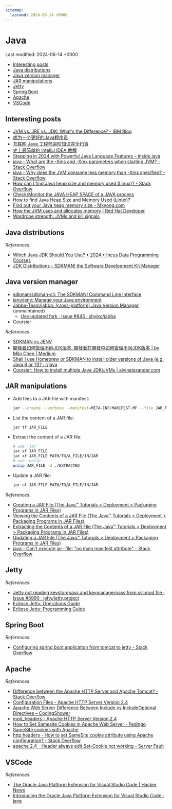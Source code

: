 ```yaml
---
sitemap:
  lastmod: 2024-06-14 +0000
---
```


# Java

Last modified: 2024-06-14 +0000

- [Interesting posts](#interesting-posts)
- [Java distributions](#java-distributions)
- [Java version manager](#java-version-manager)
- [JAR manipulations](#jar-manipulations)
- [Jetty](#jetty)
- [Spring Boot](#spring-boot)
- [Apache](#apache)
- [VSCode](#vscode)

## Interesting posts

- [JVM vs. JRE vs. JDK: What's the Difference? - IBM Blog](https://www.ibm.com/blog/jvm-vs-jre-vs-jdk/)
- [成为一个更好的Java程序员](https://github.com/crisxuan/bestJavaer)
- [互联网 Java 工程师进阶知识完全扫盲](https://github.com/doocs/advanced-java)
- [史上最简单的 IntelliJ IDEA 教程](https://github.com/guobinhit/intellij-idea-tutorial)
- [Stepping in 2024 with Powerful Java Language Features – Inside.java](https://inside.java/2024/01/16/wrapup-java-lang-features/)
- [java - What are the -Xms and -Xmx parameters when starting JVM? - Stack Overflow](https://stackoverflow.com/questions/14763079/what-are-the-xms-and-xmx-parameters-when-starting-jvm)
- [java - Why does the JVM consume less memory than -Xms specified? - Stack Overflow](https://stackoverflow.com/questions/12108706/why-does-the-jvm-consume-less-memory-than-xms-specified)
- [How can I find Java heap size and memory used (Linux)? - Stack Overflow](https://stackoverflow.com/questions/12797560/how-can-i-find-java-heap-size-and-memory-used-linux)
- [Check/Monitor the JAVA HEAP SPACE of a JAVA process](https://knowledge.informatica.com/s/article/588051?language=en_US)
- [How to find Java Heap Size and Memory Used (Linux)?](https://www.w3docs.com/snippets/java/how-to-find-java-heap-size-and-memory-used-linux.html)
- [Find out your Java heap memory size - Mkyong.com](https://mkyong.com/java/find-out-your-java-heap-memory-size/)
- [How the JVM uses and allocates memory \| Red Hat Developer](https://developers.redhat.com/articles/2021/09/09/how-jvm-uses-and-allocates-memory)
- [Wardrobe strength: JVMs and kill signals](http://journal.thobe.org/2013/02/jvms-and-kill-signals.html)

## Java distributions

*References*:

- [Which Java JDK Should You Use? • 2024 • Incus Data Programming Courses](https://incusdata.com/blog/which-java-jdk-should-you-use)
- [JDK Distributions - SDKMAN! the Software Development Kit Manager](https://sdkman.io/jdks)

## Java version manager

- [sdkman/sdkman-cli: The SDKMAN! Command Line Interface](https://github.com/sdkman/sdkman-cli)
- [jenv/jenv: Manage your Java environment](https://github.com/jenv/jenv)
- [Jabba-Team/jabba: (cross-platform) Java Version Manager](https://github.com/Jabba-Team/jabba) (unmaintained)
  - [Use updated fork · Issue #845 · shyiko/jabba](https://github.com/shyiko/jabba/issues/845)
- Coursier

*References*:

- [SDKMAN vs JENV](https://gist.github.com/tfield/55064fc0c3f80fa67f624874f0b8d55e)
- [開發者如何管理不同JDK版本. 開發者在開發中如何管理不同JDK版本 \| by Milo Chen \| Medium](https://milochen.medium.com/%E9%96%8B%E7%99%BC%E8%80%85%E5%A6%82%E4%BD%95%E7%AE%A1%E7%90%86%E4%B8%8D%E5%90%8Cjdk%E7%89%88%E6%9C%AC-602a942b0c55)
- [Shall I use Homebrew or SDKMAN to install older versions of Java (e.g. Java 8 or 11)? : r/java](https://www.reddit.com/r/java/comments/hmc133/shall_i_use_homebrew_or_sdkman_to_install_older/)
- [Coursier: How to install multiple Java JDK/JVMs \| alvinalexander.com](https://alvinalexander.com/scala/coursier-how-install-multiple-java-jdks-jvms/)

## JAR manipulations

- Add files to a JAR file with manifest:

  ```bash
  jar --create --verbose --manifest=META-INF/MANIFEST.MF --file JAR_FILE FILES_TO_ADD
  ```

- List the content of a JAR file:

  ```bash
  jar tf JAR_FILE
  ```

- Extract the content of a JAR file:

  ```bash
  # use `jar`
  jar xf JAR_FILE
  jar xf JAR_FILE PATH/TO/A_FILE/IN/JAR
  # use `unzip`
  unzip JAR_FILE -d ./EXTRACTED
  ```

- Update a JAR file:

  ```bash
  jar uf JAR_FILE PATH/TO/A_FILE/IN/JAR
  ```

*References*:

- [Creating a JAR File (The Java™ Tutorials > Deployment > Packaging Programs in JAR Files)](https://docs.oracle.com/javase/tutorial/deployment/jar/build.html)
- [Viewing the Contents of a JAR File (The Java™ Tutorials > Deployment > Packaging Programs in JAR Files)](https://docs.oracle.com/javase/tutorial/deployment/jar/view.html)
- [Extracting the Contents of a JAR File (The Java™ Tutorials > Deployment > Packaging Programs in JAR Files)](https://docs.oracle.com/javase/tutorial/deployment/jar/unpack.html)
- [Updating a JAR File (The Java™ Tutorials > Deployment > Packaging Programs in JAR Files)](https://docs.oracle.com/javase/tutorial/deployment/jar/update.html)
- [java - Can't execute jar- file: "no main manifest attribute" - Stack Overflow](https://stackoverflow.com/questions/9689793/cant-execute-jar-file-no-main-manifest-attribute)

## Jetty

*References*:

- [Jetty not reading keystorepass and keymanagerpass from ssl.mod file · Issue #5990 · jetty/jetty.project](https://github.com/jetty/jetty.project/issues/5990)
- [Eclipse Jetty: Operations Guide](https://eclipse.dev/jetty/documentation/jetty-10/operations-guide/index.html#og-protocols-ssl-customize)
- [Eclipse Jetty: Programming Guide](https://eclipse.dev/jetty/documentation/jetty-10/programming-guide/index.html#pg-server-session-handler)

## Spring Boot

*References*:

- [Configuring spring boot application from tomcat to jetty - Stack Overflow](https://stackoverflow.com/questions/68767087/configuring-spring-boot-application-from-tomcat-to-jetty)

## Apache

*References*:

- [Difference between the Apache HTTP Server and Apache Tomcat? - Stack Overflow](https://stackoverflow.com/questions/30632/difference-between-the-apache-http-server-and-apache-tomcat)
- [Configuration Files - Apache HTTP Server Version 2.4](https://httpd.apache.org/docs/2.4/configuring.html)
- [Apache Web Server Difference Between Include vs IncludeOptional Directives – CodingShower](https://codingshower.com/apache-web-server-include-vs-includeoptional/)
- [mod_headers - Apache HTTP Server Version 2.4](https://httpd.apache.org/docs/2.4/mod/mod_headers.html#header)
- [How to Set Samesite Cookies in Apache Web Server - Fedingo](https://fedingo.com/how-to-set-samesite-cookies-in-apache-web-server/)
- [SameSite cookies with Apache](https://www.petefreitag.com/blog/samesite-cookies-apache/)
- [http headers - How to set SameSite cookie attribute using Apache configuration? - Stack Overflow](https://stackoverflow.com/questions/54104573/how-to-set-samesite-cookie-attribute-using-apache-configuration)
- [apache 2.4 - Header always edit Set-Cookie not working - Server Fault](https://serverfault.com/questions/1043924/header-always-edit-set-cookie-not-working)

## VSCode

*References*:

- [The Oracle Java Platform Extension for Visual Studio Code \| Hacker News](https://news.ycombinator.com/item?id=37929311)
- [Introducing the Oracle Java Platform Extension for Visual Studio Code : java](https://www.reddit.com/r/java/comments/17ar11h/introducing_the_oracle_java_platform_extension/)
